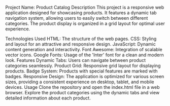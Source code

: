 Project Name: Product Catalog
Description
This project is a responsive web application designed for showcasing products. It features a dynamic tab navigation system, allowing users to easily switch between different categories. The product display is organized in a grid layout for optimal user experience.

Technologies Used
HTML: The structure of the web pages.
CSS: Styling and layout for an attractive and responsive design.
JavaScript: Dynamic content generation and interactivity.
Font Awesome: Integration of scalable vector icons.
Google Fonts: Usage of the 'Inter' font for a clean and modern look.
Features
Dynamic Tabs: Users can navigate between product categories seamlessly.
Product Grid: Responsive grid layout for displaying products.
Badge System: Products with special features are marked with badges.
Responsive Design: The application is optimized for various screen sizes, providing a consistent experience on desktop, tablet, and mobile devices.
Usage
Clone the repository and open the index.html file in a web browser. Explore the product categories using the dynamic tabs and view detailed information about each product.

